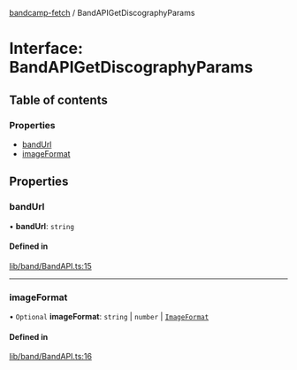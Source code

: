 [bandcamp-fetch](../README.md) / BandAPIGetDiscographyParams

# Interface: BandAPIGetDiscographyParams

## Table of contents

### Properties

- [bandUrl](BandAPIGetDiscographyParams.md#bandurl)
- [imageFormat](BandAPIGetDiscographyParams.md#imageformat)

## Properties

### bandUrl

• **bandUrl**: `string`

#### Defined in

[lib/band/BandAPI.ts:15](https://github.com/patrickkfkan/bandcamp-fetch/blob/eace49c/src/lib/band/BandAPI.ts#L15)

___

### imageFormat

• `Optional` **imageFormat**: `string` \| `number` \| [`ImageFormat`](ImageFormat.md)

#### Defined in

[lib/band/BandAPI.ts:16](https://github.com/patrickkfkan/bandcamp-fetch/blob/eace49c/src/lib/band/BandAPI.ts#L16)
